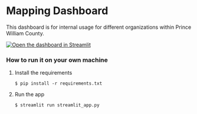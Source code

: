 # Mapping Dashboard 

This dashboard is for internal usage for different organizations within Prince William County.

[![Open the dashboard in Streamlit](https://static.streamlit.io/badges/streamlit_badge_black_white.svg)](https://haitidashboardcghpi.streamlit.app/)

### How to run it on your own machine

1. Install the requirements

   ```
   $ pip install -r requirements.txt
   ```

2. Run the app

   ```
   $ streamlit run streamlit_app.py
   ```

